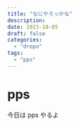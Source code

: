 ```yaml
---
title: "なにやろっかな"
description:
date: 2023-10-05
draft: false
categories:
  - "drepo"
tags:
  - "pps"
---
```


# pps

今日は pps やるよ
